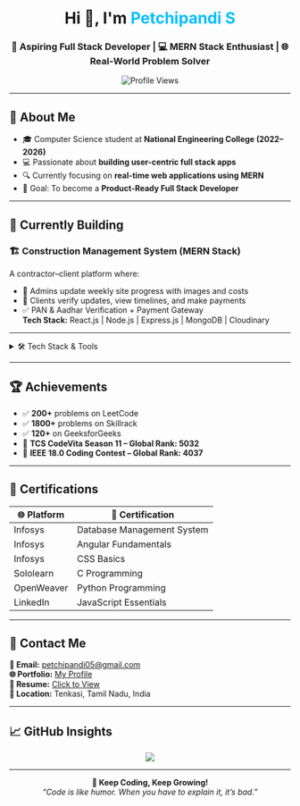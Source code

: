 <h1 align="center">Hi 👋, I'm <span style="color:#00bfff">Petchipandi S</span></h1>
<h3 align="center">🚀 Aspiring Full Stack Developer | 💻 MERN Stack Enthusiast | 🌐 Real-World Problem Solver</h3>

<p align="center">
  <img src="https://komarev.com/ghpvc/?username=petchipandi05&label=Profile%20Views&color=0e75b6&style=flat" alt="Profile Views" />
</p>

---

## 📌 About Me

- 🎓 Computer Science student at **National Engineering College (2022–2026)**
- 💻 Passionate about **building user-centric full stack apps**
- 🔍 Currently focusing on **real-time web applications using MERN**
- 🎯 Goal: To become a **Product-Ready Full Stack Developer**

---

## 🚧 Currently Building

### 🏗️ **Construction Management System (MERN Stack)**  
A contractor–client platform where:
- 🧱 Admins update weekly site progress with images and costs
- 👷 Clients verify updates, view timelines, and make payments
- ✅ PAN & Aadhar Verification + Payment Gateway  
**Tech Stack:** React.js | Node.js | Express.js | MongoDB | Cloudinary  

---

<details>
<summary>🛠️ Tech Stack & Tools</summary>
<br>

### 🚀 Languages & Frameworks
<p>
  <img src="https://img.shields.io/badge/C-00599C?style=for-the-badge&logo=c&logoColor=white"/>
  <img src="https://img.shields.io/badge/C++-00599C?style=for-the-badge&logo=c%2B%2B&logoColor=white"/>
  <img src="https://img.shields.io/badge/Java-ED8B00?style=for-the-badge&logo=java&logoColor=white"/>
  <img src="https://img.shields.io/badge/JavaScript-F7DF1E?style=for-the-badge&logo=javascript&logoColor=black"/>
  <img src="https://img.shields.io/badge/React-20232A?style=for-the-badge&logo=react&logoColor=61DAFB"/>
  <img src="https://img.shields.io/badge/Node.js-339933?style=for-the-badge&logo=nodedotjs&logoColor=white"/>
  <img src="https://img.shields.io/badge/Express.js-000000?style=for-the-badge&logo=express&logoColor=white"/>
  <img src="https://img.shields.io/badge/MongoDB-4EA94B?style=for-the-badge&logo=mongodb&logoColor=white"/>
  <img src="https://img.shields.io/badge/MySQL-00758F?style=for-the-badge&logo=mysql&logoColor=white"/>
</p>

### 🧰 Dev Tools
<p>
  <img src="https://img.shields.io/badge/Git-F05032?style=for-the-badge&logo=git&logoColor=white"/>
  <img src="https://img.shields.io/badge/Postman-FF6C37?style=for-the-badge&logo=postman&logoColor=white"/>
  <img src="https://img.shields.io/badge/VSCode-007ACC?style=for-the-badge&logo=visual-studio-code&logoColor=white"/>
  <img src="https://img.shields.io/badge/Cloudinary-3448C5?style=for-the-badge&logo=cloudinary&logoColor=white"/>
</p>

</details>

---

## 🏆 Achievements

- ✅ **200+** problems on LeetCode  
- ✅ **1800+** problems on Skillrack  
- ✅ **120+** on GeeksforGeeks  
- 🏅 **TCS CodeVita Season 11 – Global Rank: 5032**  
- 🏅 **IEEE 18.0 Coding Contest – Global Rank: 4037**

---

## 📜 Certifications

| 🌐 Platform   | 📘 Certification                        |
|--------------|-----------------------------------------|
| Infosys      | Database Management System              |
| Infosys      | Angular Fundamentals                    |
| Infosys      | CSS Basics                              |
| Sololearn    | C Programming                           |
| OpenWeaver   | Python Programming                      |
| LinkedIn     | JavaScript Essentials                   |

---

## 🔗 Contact Me

<p>
  <b>📧 Email:</b> <a href="mailto:petchipandi05@gmail.com">petchipandi05@gmail.com</a><br>
  <b>🌐 Portfolio:</b> <a href="https://petchipandi05.github.io/](https://petchipandi05.github.io/my-portfolio/" target="_blank">My Profile</a><br>
  <b>📄 Resume:</b> <a href="https://drive.google.com/file/d/17vgyc4Cyh40qkdzeqL4CLPtl31luQWDi/view" target="_blank">Click to View</a><br> <!-- Replace with real link -->
  <b>📍 Location:</b> Tenkasi, Tamil Nadu, India
</p>

---

## 📈 GitHub Insights

<p align="center">
  <img src="https://github-readme-stats.vercel.app/api/top-langs/?username=petchipandi05&layout=compact&theme=tokyonight" />
</p>

---

<p align="center">
  <b>🚀 Keep Coding, Keep Growing!</b><br>
  <i>“Code is like humor. When you have to explain it, it’s bad.”</i>
</p>
